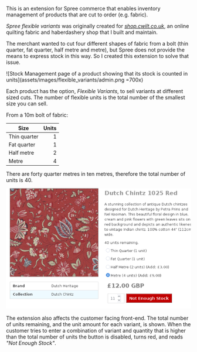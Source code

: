 This is an extension for Spree commerce that enables inventory management of
products that are cut to order (e.g. fabric).

*Spree flexible variants* was originally created for
[*shop.cwilt.co.uk*](https://shop.cwilt.co.uk), an online quilting fabric and
haberdashery shop that I built and maintain.

The merchant wanted to cut four different shapes of fabric from a bolt (thin
quarter, fat quarter, half metre and metre), but Spree does not provide the
means to express stock in this way. So I created this extension to solve that issue.

![Stock Management page of a product showing that its stock is counted in units](assets/images/flexible_variants/admin.png =700x)

Each product has the option, *Flexible Variants*, to sell variants at different
sized cuts. The number of flexible units is the total number of the smallest
size you can sell.

From a 10m bolt of fabric:

| Size | Units |
|------|-------:|
|Thin quarter | 1 |
|Fat quarter | 1 |
|Half metre | 2 |
|Metre | 4 |

There are forty quarter metres in ten metres, therefore the total number of
units is 40.

![Product page showing what happens when there's not enough stock to proceed with an order](assets/images/flexible_variants/not_enough_stock.png)

The extension also affects the customer facing front-end. The total number of
units remaining, and the unit amount for each variant, is shown. When the
customer tries to enter a combination of variant and quantity that is higher
than the total number of units the button is disabled, turns red, and reads
*"Not Enough Stock"*.


